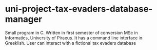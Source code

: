 # uni-project-tax-evaders-database-manager
Small program in C. Written in first semester of conversion MSc in Informatics, University of Piraeus.
It has a command line interface in Greeklish.
User can interact with a fictional tax evaders database
